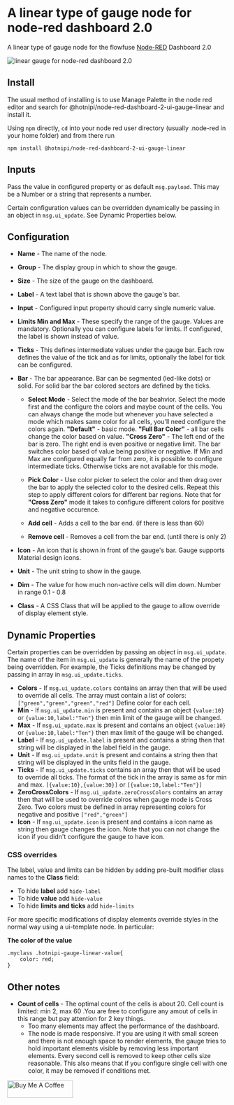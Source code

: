 # A linear type of gauge node for node-red dashboard 2.0

A linear type of gauge node for the flowfuse [Node-RED](https://nodered.org) Dashboard 2.0

![linear gauge for node-red dashboard 2.0](https://github.com/user-attachments/assets/4572cd3e-a1e8-4549-affa-f5cb5e3eba2a)


## Install

The usual method of installing is to use Manage Palette in the node red editor and search for @hotnipi/node-red-dashboard-2-ui-gauge-linear and install it.

Using `npm` directly, `cd` into your node red user directory (usually .node-red in your home folder) and from there run
```
npm install @hotnipi/node-red-dashboard-2-ui-gauge-linear
```

## Inputs

Pass the value in configured property or as default `msg.payload`.  This may be a Number or a string that represents a number.


Certain configuration values can be overridden dynamically be passing in an object in `msg.ui_update`.  See Dynamic Properties below.  

## Configuration

* **Name** - The name of the node.
* **Group** - The display group in which to show the gauge.
* **Size** - The size of the gauge on the dashboard.
* **Label** - A text label that is shown above the gauge's bar. 
* **Input** - Configured input property should carry single numeric value. 

* **Limits Min and Max** - These specify the range of the gauge. Values are mandatory. Optionally you can configure labels for limits. If configured, the label is shown instead of value.
* **Ticks** - This defines intermediate values under the gauge bar.  Each row defines the value of the tick and as for limits, optionally the label for tick can be configured.

* **Bar** - The bar appearance. Bar can be segmented (led-like dots) or solid. For solid bar the bar colored sectors are defined by the ticks. 
    * **Select Mode** - Select the mode of the bar beahvior. Select the mode first and the configure the colors and maybe count of the cells. You can always change the mode but whenever you have selected a mode which makes same color for all cells, you'll need configure the colors again. **"Default"** - basic mode. **"Full Bar Color"** - all bar cells change the color based on value. **"Cross Zero"** - The left end of the bar is zero. The right end is even positive or negative limit. The bar switches color based of value being positive or negative. If Min and Max are configured equally far from zero, it is possible to configure intermediate ticks. Otherwise ticks are not available for this mode.  

    * **Pick Color** - Use color picker to select the color and then drag over the bar to apply the selected color to the desired cells. Repeat this step to apply different colors for different bar regions. Note that for **"Cross Zero"** mode it takes to configure different colors for positive and negative occurence. 

    * **Add cell** - Adds a cell to the bar end. (if there is less than 60)
    * **Remove cell** - Removes a cell from the bar end. (until there is only 2)


* **Icon** - An icon that is shown in front of the gauge's bar. Gauge supports Material design icons.
* **Unit** - The unit string to show in the gauge. 
* **Dim** - The value for how much non-active cells will dim down. Number in range 0.1 - 0.8 

* **Class** - A CSS Class that will be applied to the gauge to allow override of display element style.

## Dynamic Properties

Certain properties can be overridden by passing an object in `msg.ui_update`.  The name of the item in `msg.ui_update` is generally the name of the propety being overridden.  For example, the Ticks definitions may be changed by passing in array in `msg.ui_update.ticks`.  

* **Colors** - If `msg.ui_update.colors` contains an array then that will be used to override all cells.  The array must contain a list of colors:  
`["green","green","green","red"]`
Define color for each cell.  
* **Min** - If `msg.ui_update.min` is present and contains an object `{value:10}` or `{value:10,label:"Ten"}` then min limit of the gauge will be changed.
* **Max** - If `msg.ui_update.max` is present and contains an object `{value:10}` or `{value:10,label:"Ten"}` then max limit of the gauge will be changed.
* **Label** - If `msg.ui_update.label` is present and contains a string then that string will be displayed in the label field in the gauge.
* **Unit** - If `msg.ui_update.unit` is present and contains a string then that string will be displayed in the units field in the gauge.
* **Ticks** - If `msg.ui_update.ticks` contains an array then that will be used to override all ticks. The format of the tick in the array is same as for min and max. `[{value:10},{value:30}]` or `[{value:10,label:"Ten"}]`
* **ZeroCrossColors** - If `msg.ui_update.zeroCrossColors` contains an array then that will be used to override colros when gauge mode is Cross Zero. Two colors must be defined in array representing colors for negative and positive  `["red","green"]`
* **Icon** - If `msg.ui_update.icon` is present and contains a icon name as string then gauge changes the icon. Note that you can not change the icon if you didn't configure the gauge to have icon.

### CSS overrides

The label, value and limits can be hidden by adding pre-built modifier class names to the **Class** field:
* To hide **label** add `hide-label` 
* To hide **value** add `hide-value` 
* To hide **limits and ticks** add `hide-limits`

For more specific modifications of display elements override styles in the normal way using a ui-template node.  In particular:

**The color of the value**  
```
.myclass .hotnipi-gauge-linear-value{
    color: red;
}
```



## Other notes
* **Count of cells** - The optimal count of the cells is about 20. Cell count is limited: min 2, max 60 .You are free to configure any amout of cells in this range but pay attention for 2 key things. 
    * Too many elements may affect the performance of the dashboard. 
    * The node is made responsive. If you are using it with small screen and there is not enough space to render elements, the gauge tries to hold important elements visible by removing less important elements. Every second cell is removed to keep other cells size reasonable. This also means that if you configure single cell with one color, it may be removed if conditions met.

<a href="https://www.buymeacoffee.com/hotnipi" target="_blank"><img src="https://cdn.buymeacoffee.com/buttons/v2/default-green.png" alt="Buy Me A Coffee" style="height: 40px !important;width:150px !important;" ></a>  
